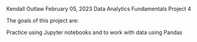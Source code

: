 Kendall Outlaw February 05, 2023 
Data Analytics Fundamentals Project 4

The goals of this project are:

Practice using Jupyter notebooks and to work with data using Pandas
